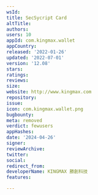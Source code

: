 ```yaml
---
wsId: 
title: SecSycript Card
altTitle: 
authors: 
users: 10
appId: com.kingmax.wallet
appCountry: 
released: '2022-01-26'
updated: '2022-07-01'
version: '12.08'
stars: 
ratings: 
reviews: 
size: 
website: http://www.kingmax.com
repository: 
issue: 
icon: com.kingmax.wallet.png
bugbounty: 
meta: removed
verdict: fewusers
appHashes: 
date: '2024-04-26'
signer: 
reviewArchive: 
twitter: 
social: 
redirect_from: 
developerName: KINGMAX 勝創科技
features: 

---
```


